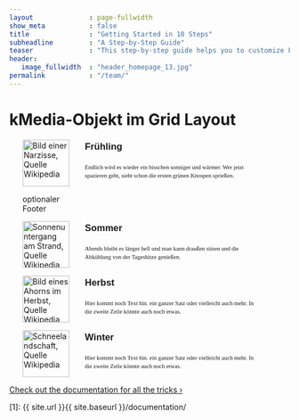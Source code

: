 ```yaml
---
layout              : page-fullwidth
show_meta           : false
title               : "Getting Started in 10 Steps"
subheadline         : "A Step-by-Step Guide"
teaser              : "This step-by-step guide helps you to customize Feeling Responsive to your needs."
header:
   image_fullwidth  : "header_homepage_13.jpg"
permalink           : "/team/"
---
```


<style>
.media {
	list-style-type: none;
	width: 30em;
}

.media li {
	display: grid;
	grid-template-columns: 7em 1fr;
	grid-template-rows: 2em 3em;
	gap: 1em;
	margin-bottom: 1em;
}

.media li>img {
	grid-row: 1 / 3;
	width: 6em;
}

.media h3 {
	font: bold 1.2em/1.5 Helvetica, Verdana, sans-serif;
	margin-top: 0;
}

.media p {
	font: 100 0.75em/1.5 Georgia, Times New Roman, serif;
	margin: 0;
}

li:hover {
	background: #F1F3F4;
	cursor: pointer;
}

</style>


<h1>kMedia-Objekt im Grid Layout</h1>
<ul class="media">
	<li> <img src="https://wiki.selfhtml.org/images/f/f1/Fr%C3%BChling.png" alt="Bild einer Narzisse, Quelle Wikipedia">
		<h3>Frühling</h3>
		<p>Endlich wird es wieder ein bisschen sonniger und wärmer. Wer jetzt spazieren geht,
			sieht schon die ersten grünen Knospen sprießen. </p>
		<footer> optionaler Footer </footer>
	</li>
	<li> <img src="https://wiki.selfhtml.org/images/8/8f/Sommer.png" alt="Sonnenuntergang am Strand, Quelle Wikipedia">
		<h3>Sommer</h3>
		<p>Abends bleibt es länger hell und man kann draußen sitzen und die Abkühlung von
			der Tageshitze genießen. </p>
	</li>
	<li> <img src="https://wiki.selfhtml.org/images/5/59/Herbst.png" alt="Bild eines Ahorns im Herbst, Quelle Wikipedia">
		<h3>Herbst</h3>
		<p>Hier kommt noch Text hin. ein ganzer Satz oder vielleicht auch mehr. In die zweite
			Zeile könnte auch noch etwas.</p>
	</li>
	<li> <img src="https://wiki.selfhtml.org/images/a/a7/Winter.png" alt="Schneelandschaft, Quelle Wikipedia">
		<h3>Winter</h3>
		<p>Hier kommt noch Text hin. ein ganzer Satz oder vielleicht auch mehr. In die zweite
			Zeile könnte auch noch etwas.</p>
	</li>
</ul>

<a class="radius button small" href="{{ site.url }}{{ site.baseurl }}/documentation/">Check out the documentation for all the tricks ›</a>


 [1]: {{ site.url }}{{ site.baseurl }}/documentation/
